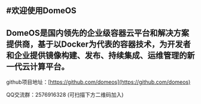 #欢迎使用DomeOS
---
DomeOS是国内领先的企业级容器云平台和解决方案提供商，基于以Docker为代表的容器技术，为开发者和企业提供镜像构建、发布、持续集成、运维管理的新一代云计算平台。
-----
github项目地址：[https://github.com/domeos](https://github.com/domeos)

QQ交流群：2576916328 (可扫描下方二维码加入)